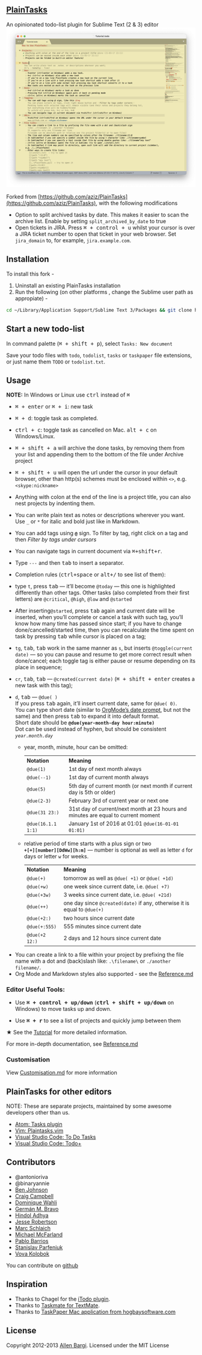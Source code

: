 ## [PlainTasks](https://github.com/aziz/PlainTasks) 

An opinionated todo-list plugin for Sublime Text (2 & 3) editor
![](screenshot.png)

Forked from [https://github.com/aziz/PlainTasks](https://github.com/aziz/PlainTasks), with the following modifications 

* Option to split archived tasks by date. This makes it easier to scan the archive list. Enable by setting `split_archived_by_date` to true
* Open tickets in JIRA. Press <kbd>⌘ + control + u</kbd> whilst your cursor is over a JIRA ticket number to open that ticket in your web browser. Set  `jira_domain` to, for example, `jira.example.com`. 

## Installation

To install this fork - 

1. Uninstall an existing PlainTasks installation
2. Run the following (on other platforms , change the Sublime user path as appropiate) - 
```sh 
cd ~/Library/Application Support/Sublime Text 3/Packages && git clone https://github.com/BenBanerjeeRichards/PlainTasks
```



## Start a new todo-list

In command palette (<kbd>⌘ + shift + p</kbd>), select `Tasks: New document`

Save your todo files with `todo`, `todolist`, `tasks` or `taskpaper` file extensions, or just name them `TODO` or `todolist.txt`.

## Usage
**NOTE:** In Windows or Linux use <kbd>ctrl</kbd> instead of <kbd>⌘</kbd>

* <kbd>⌘ + enter</kbd> or <kbd>⌘ + i</kbd>: new task

* <kbd>⌘ + d</kbd>: toggle task as completed.

* <kbd>ctrl + c</kbd>: toggle task as cancelled on Mac. <kbd>alt + c</kbd> on Windows/Linux.

* <kbd>⌘ + shift + a</kbd> will archive the done tasks, by removing them from your list and appending them to the bottom of the file under Archive project

* <kbd>⌘ + shift + u</kbd> will open the url under the cursor in your default browser, other than http(s) schemes must be enclosed within `<>`, e.g. `<skype:nickname>`

* Anything with colon at the end of the line is a project title, you can also nest projects by indenting them. 

* You can write plain text as notes or descriptions wherever you want. Use `_` or `*` for italic and bold just like in Markdown.

* You can add tags using **`@`** sign. To filter by tag, right click on a tag and then _Filter by tags under cursors_

* You can navigate tags in current document via <kbd>⌘+shift+r</kbd>.

* Type `---` and then <kbd>tab</kbd> to insert a separator.

* Completion rules (<kbd>ctrl+space</kbd> or <kbd>alt+/</kbd> to see list of them):  

- type `t`, press <kbd>tab</kbd> — it’ll become `@today` — this one is highlighted differently than other tags. Other tasks (also completed from their first letters) are `@critical`, `@high`, `@low` and `@started`

- After inserting`@started`, press <kbd>tab</kbd> again and current date will be inserted, when you’ll complete or cancel a task with such tag, you’ll know how many time has passed since start; if you have to change done/cancelled/started time, then you can recalculate the time spent on task by pressing <kbd>tab</kbd> while cursor is placed on a tag;
- `tg`, <kbd>tab</kbd>, <kbd>tab</kbd> work in the same manner as `s`, but inserts `@toggle(current date)` — so you can pause and resume to get more correct result when done/cancel; each toggle tag is either pause or resume depending on its place in sequence;
- `cr`, <kbd>tab</kbd>, <kbd>tab</kbd> — `@created(current date)` (<kbd>⌘ + shift + enter</kbd> creates a new task with this tag);
- `d`, <kbd>tab</kbd> — `@due( )`  
  If you press <kbd>tab</kbd> again, it’ll insert current date, same for `@due( 0)`.  
  You can type short date (similar to [OrgMode’s date prompt](http://orgmode.org/manual/The-date_002ftime-prompt.html), but not the same) and then press <kbd>tab</kbd> to expand it into default format.  
  Short date should be __`@due(year-month-day hour:minute)`__  
  Dot can be used instead of hyphen, but should be consistent _`year.month.day`_

    - year, month, minute, hour can be omitted:

        <table>
         <tr>
          <th>  Notation    </th><th>   Meaning     </th>
         </tr>
         <tr>
          <td>  <code>@due(1)</code>    </td>
          <td>  1st day of next month always    </td>
         </tr>
         <tr>
          <td>  <code>@due(--1)</code>    </td>
          <td>  1st day of current month always    </td>
         </tr>
         <tr>
          <td>  <code>@due(5)</code>    </td>
          <td>  5th day of current month (or next month if current day is 5th or older) </td>
         </tr>
         <tr>
          <td>  <code>@due(2-3)</code>  </td>
          <td>  February 3rd of current year or next one    </td>
         </tr>
         <tr>
          <td>  <code>@due(31 23:)</code>   </td>
          <td>  31st day of current/next month at 23 hours and minutes are equal to current moment  </td>
         </tr>
         <tr>
          <td>  <code>@due(16.1.1 1:1)</code>   </td>
          <td>  January 1st of 2016 at 01:01    <code>@due(16-01-01 01:01)</code>  </td>
         </tr>
        </table>

    - relative period of time starts with a plus sign or two  
      __`+[+][number][DdWw][h:m]`__ — number is optional as well as letter `d` for days or letter `w` for weeks.

        <table>
         <tr>
          <th>  Notation    </th><th>   Meaning     </th>
         </tr>
         <tr>
          <td>  <code>@due(+)</code>    </td>
          <td>  tomorrow as well as <code>@due( +1)</code> or <code>@due( +1d)</code></td>
         </tr>
         <tr>
          <td>  <code>@due(+w)</code>    </td>
          <td>  one week since current date, i.e. <code>@due( +7)</code></td>
         </tr>
         <tr>
          <td>  <code>@due(+3w)</code>  </td>
          <td>  3 weeks since current date, i.e. <code>@due( +21d)</code></td>
         </tr>
         <tr>
          <td>  <code>@due(++)</code>   </td>
          <td>  one day since <code>@created(date)</code> if any, otherwise it is equal to <code>@due(+)</code></td>
         </tr>
         <tr>
          <td>  <code>@due(+2:)</code>   </td>
          <td>  two hours since current date</td>
         </tr>
         <tr>
          <td>  <code>@due(+:555)</code>   </td>
          <td>  555 minutes since current date</td>
         </tr>
         <tr>
          <td>  <code>@due(+2 12:)</code>   </td>
          <td>  2 days and 12 hours since current date</td>
         </tr>
        </table>

* You can create a link to a file within your project by prefixing the file name with a dot and (back)slash like: `.\filename\` or `./another filename/`.  
* Org Mode and Markdown styles also supported - see the [Reference.md](Reference.md)


### Editor Useful Tools:

* Use **<kbd>⌘ + control + up/down</kbd>** (**<kbd>ctrl + shift + up/down</kbd>** on Windows) to move tasks up and down.

* Use **<kbd>⌘ + r</kbd>** to see a list of projects and quickly jump between them


★ See the [Tutorial](https://github.com/aziz/PlainTasks/blob/master/messages/Tutorial.todo) for more detailed information.

For more in-depth documentation, see [Reference.md](Reference.md)

### Customisation
View [Customisation.md](Customisation.md) for more information 




## PlainTasks for other editors
NOTE: These are separate projects, maintained by some awesome developers other than us.
- [Atom: Tasks plugin](https://atom.io/packages/tasks)
- [Vim: Plaintasks.vim](https://github.com/elentok/plaintasks.vim)
- [Visual Studio Code: To Do Tasks](https://github.com/sandy081/vscode-todotasks)
- [Visual Studio Code: Todo+](https://marketplace.visualstudio.com/items?itemName=fabiospampinato.vscode-todo-plus)


## Contributors
- @antonioriva
- @binaryannie
- [Ben Johnson](https://github.com/benjohnson)
- [Craig Campbell](https://github.com/ccampbell)
- [Dominique Wahli](https://github.com/bizoo)
- [Germán M. Bravo](https://github.com/Kronuz)
- [Hindol Adhya](https://github.com/Hindol)
- [Jesse Robertson](https://github.com/speilberg0)
- [Marc Schlaich](https://github.com/schlamar)
- [Michael McFarland](https://github.com/mikedmcfarland)
- [Pablo Barrios](https://github.com/sauron)
- [Stanislav Parfeniuk](https://github.com/travmik)
- [Vova Kolobok](https://github.com/vovkkk)

You can contribute on [github](https://github.com/aziz/PlainTasks)


## Inspiration
- Thanks to Chagel for the [iTodo plugin](https://github.com/chagel/itodo).  
- Thanks to [Taskmate for TextMate](https://github.com/svenfuchs/taskmate).
- Thanks to [TaskPaper Mac application from hogbaysoftware.com](http://www.hogbaysoftware.com/products/taskpaper)

## License
Copyright 2012-2013 [Allen Bargi](https://twitter.com/aziz). Licensed under the MIT License
